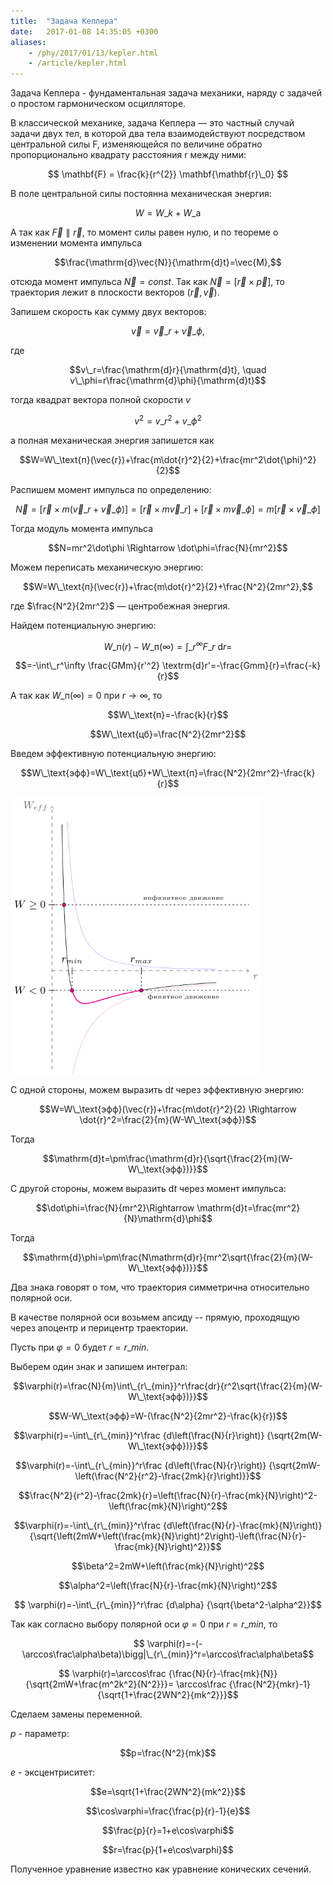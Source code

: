 ```yaml
---
title:  "Задача Кеплера"
date:   2017-01-08 14:35:05 +0300
aliases:
    - /phy/2017/01/13/kepler.html
    - /article/kepler.html
---
```


Задача Кеплера - фундаментальная задача механики, наряду с задачей о простом гармоническом осцилляторе.

В классической механике, задача Кеплера — это частный случай задачи двух тел, в которой два тела взаимодействуют посредством центральной силы F, изменяющейся по величине обратно пропорционально квадрату расстояния r между ними:

$$ \mathbf{F} = \frac{k}{r^{2}} \mathbf{\mathbf{r}\_0} $$

<!--more-->  
В поле центральной силы постоянна механическая энергия:

$$
W=W\_k+W\_\text{a}
$$

А так как $\vec{F}\parallel\vec{r}$, то момент силы равен нулю, и по теореме о изменении момента импульса 

$$\frac{\mathrm{d}\vec{N}}{\mathrm{d}t}=\vec{M},$$

отсюда момент импульса $\vec{N}=const$. 
Так как $\vec{N}=[\vec{r}\times\vec{p}]$, то траектория лежит в плоскости векторов $(\vec{r},\vec{v})$.

Запишем скорость как сумму двух векторов:

$$\vec{v}=\vec{v}\_r+\vec{v}\_\phi,$$

где 

$$v\_r=\frac{\mathrm{d}r}{\mathrm{d}t}, \quad v\_\phi=r\frac{\mathrm{d}\phi}{\mathrm{d}t}$$

тогда квадрат вектора полной скорости $v$

$$v^2=v\_r^2+v\_\phi^2$$


а полная механическая энергия запишется как

$$W=W\_\text{п}(\vec{r})+\frac{m\dot{r}^2}{2}+\frac{mr^2\dot{\phi}^2}{2}$$

Распишем момент импульса по определению:

$$\vec{N}=[\vec{r}\times m(\vec{v}\_r+\vec{v}\_\phi)]=
[\vec{r}\times m\vec{v}\_r]+[\vec{r}\times m\vec{v}\_\phi]=
m[\vec{r}\times\vec{v}\_\phi]
$$

Тогда модуль момента импульса

$$N=mr^2\dot\phi \Rightarrow \dot\phi=\frac{N}{mr^2}$$

Можем переписать механическую энергию:

$$W=W\_\text{п}(\vec{r})+\frac{m\dot{r}^2}{2}+\frac{N^2}{2mr^2},$$

где $\frac{N^2}{2mr^2}$ — центробежная энергия.

Найдем потенциальную энергию:

$$W\_\text{п}(r)-W\_\text{п}(\infty)=\int\_r^\infty F\_r\ \textrm{d}r=$$

$$=-\int\_r^\infty \frac{GMm}{r'^2} \textrm{d}r'=-\frac{Gmm}{r}=\frac{-k}{r}$$

А так как $W\_\text{п}(\infty)=0$ при $r\to\infty$, то

$$W\_\text{п}=-\frac{k}{r}$$

$$W\_\text{цб}=\frac{N^2}{2mr^2}$$


Введем эффективную потенциальную энергию:

$$W\_\text{эфф}=W\_\text{цб}+W\_\text{п}=\frac{N^2}{2mr^2}-\frac{k}{r}$$

<img width="80%" src="/img/kepler-energy.svg" alt="">

С одной стороны, можем выразить $\mathrm{d}t$ через эффективную энергию:

$$W=W\_\text{эфф}(\vec{r})+\frac{m\dot{r}^2}{2} \Rightarrow
\dot{r}^2=\frac{2}{m}(W-W\_\text{эфф})$$



Тогда 

$$\mathrm{d}t=\pm\frac{\mathrm{d}r}{\sqrt{\frac{2}{m}(W-W\_\text{эфф})}}$$

С другой стороны, можем выразить $\mathrm{d}t$ через момент импульса:

$$\dot\phi=\frac{N}{mr^2}\Rightarrow
\mathrm{d}t=\frac{mr^2}{N}\mathrm{d}\phi$$

Тогда

$$\mathrm{d}\phi=\pm\frac{N\mathrm{d}r}{mr^2\sqrt{\frac{2}{m}(W-W\_\text{эфф})}}$$

Два знака говорят о том, что траектория симметрична относительно полярной оси.

В качестве полярной оси возьмем апсиду -- прямую, проходящую через апоцентр и перицентр траектории.

Пусть при $\varphi=0$ будет $r=r\_{min}$. 

Выберем один знак и запишем интеграл:

$$\varphi(r)=\frac{N}{m}\int\_{r\_{min}}^r\frac{dr}{r^2\sqrt{\frac{2}{m}(W-W\_\text{эфф})}}$$

$$W-W\_\text{эфф}=W-(\frac{N^2}{2mr^2}-\frac{k}{r})$$


$$\varphi(r)=-\int\_{r\_{min}}^r\frac
{d\left(\frac{N}{r}\right)}
{\sqrt{2m(W-W\_\text{эфф})}}$$


$$\varphi(r)=-\int\_{r\_{min}}^r\frac
{d\left(\frac{N}{r}\right)}
{\sqrt{2mW-\left(\frac{N^2}{r^2}-\frac{2mk}{r}\right)}}$$


$$\frac{N^2}{r^2}-\frac{2mk}{r}=\left(\frac{N}{r}-\frac{mk}{N}\right)^2-\left(\frac{mk}{N}\right)^2$$

$$\varphi(r)=-\int\_{r\_{min}}^r\frac
{d\left(\frac{N}{r}-\frac{mk}{N}\right)}
{\sqrt{\left(2mW+\left(\frac{mk}{N}\right)^2\right)-\left(\frac{N}{r}-\frac{mk}{N}\right)^2}}$$

$$\beta^2=2mW+\left(\frac{mk}{N}\right)^2$$

$$\alpha^2=\left(\frac{N}{r}-\frac{mk}{N}\right)^2$$

$$
\varphi(r)=-\int\_{r\_{min}}^r\frac
{d\alpha}
{\sqrt{\beta^2-\alpha^2}}$$

Так как согласно выбору полярной оси $\varphi=0$ при $r=r\_{min},$ то 

$$
\varphi(r)=-(-\arccos\frac\alpha\beta)\bigg|\_{r\_{min}}^r=\arccos\frac\alpha\beta$$


$$
\varphi(r)=\arccos\frac
{\frac{N}{r}-\frac{mk}{N}}
{\sqrt{2mW+\frac{m^2k^2}{N^2}}}=
\arccos\frac
{\frac{N^2}{mkr}-1}
{\sqrt{1+\frac{2WN^2}{mk^2}}}$$

Сделаем замены переменной. 

$p$ - параметр:

$$p=\frac{N^2}{mk}$$

$e$ - эксцентриситет:

$$e=\sqrt{1+\frac{2WN^2}{mk^2}}$$

$$\cos\varphi=\frac{\frac{p}{r}-1}{e}$$

$$\frac{p}{r}=1+e\cos\varphi$$

$$r=\frac{p}{1+e\cos\varphi}$$

Полученное уравнение известно как уравнение конических сечений.